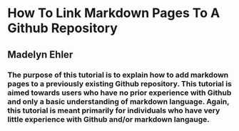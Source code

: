# How To Link Markdown Pages To A Github Repository
## Madelyn Ehler
### The purpose of this tutorial is to explain how to add markdown pages to a previously existing Github repository. This tutorial is aimed towards users who have no prior experience with Github and only a basic understanding of markdown language. Again, this tutorial is meant primarily for individuals who have very little experience with Github and/or markdown langauge.
